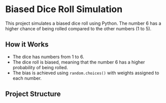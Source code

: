 # Biased Dice Roll Simulation

This project simulates a biased dice roll using Python. The number 6 has a higher chance of being rolled compared to the other numbers (1 to 5).

## How it Works

- The dice has numbers from 1 to 6.
- The dice roll is biased, meaning that the number 6 has a higher probability of being rolled.
- The bias is achieved using `random.choices()` with weights assigned to each number.

## Project Structure

